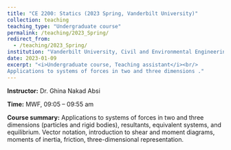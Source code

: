 ```yaml
---
title: "CE 2200: Statics (2023 Spring, Vanderbilt University)"
collection: teaching
teaching_type: "Undergraduate course"
permalink: /teaching/2023_Spring/ 
redirect_from:
  - /teaching/2023_Spring/ 
institution: "Vanderbilt University, Civil and Environmental Engineering"
date: 2023-01-09
excerpt: "<i>Undergraduate course, Teaching assistant</i><br/> 
Applications to systems of forces in two and three dimensions ."
---
```


**Instructor:** Dr. Ghina Nakad Absi

**Time:**  MWF, 09:05 – 09:55 am 

**Course summary:** Applications to systems of forces in two and three dimensions (particles and rigid bodies), resultants, equivalent systems, and equilibrium. Vector notation, introduction to shear and moment diagrams, moments of inertia, friction, three-dimensional representation. 
